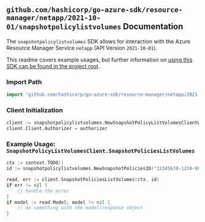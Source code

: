 
## `github.com/hashicorp/go-azure-sdk/resource-manager/netapp/2021-10-01/snapshotpolicylistvolumes` Documentation

The `snapshotpolicylistvolumes` SDK allows for interaction with the Azure Resource Manager Service `netapp` (API Version `2021-10-01`).

This readme covers example usages, but further information on [using this SDK can be found in the project root](https://github.com/hashicorp/go-azure-sdk/tree/main/docs).

### Import Path

```go
import "github.com/hashicorp/go-azure-sdk/resource-manager/netapp/2021-10-01/snapshotpolicylistvolumes"
```


### Client Initialization

```go
client := snapshotpolicylistvolumes.NewSnapshotPolicyListVolumesClientWithBaseURI("https://management.azure.com")
client.Client.Authorizer = authorizer
```


### Example Usage: `SnapshotPolicyListVolumesClient.SnapshotPoliciesListVolumes`

```go
ctx := context.TODO()
id := snapshotpolicylistvolumes.NewSnapshotPoliciesID("12345678-1234-9876-4563-123456789012", "example-resource-group", "accountValue", "snapshotPolicyValue")

read, err := client.SnapshotPoliciesListVolumes(ctx, id)
if err != nil {
	// handle the error
}
if model := read.Model; model != nil {
	// do something with the model/response object
}
```
